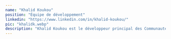 ```yaml
---
name: "Khalid Koukou"
position: "Équipe de développement"
linkedin: "https://www.linkedin.com/in/khalid-koukou/"
pic: "khalidk.webp"
description: "Khalid Koukou est le développeur principal des Communautés Résilientes, basé à Casablanca, Maroc. En dehors de son travail dans le développement, Khalid est dévoué à favoriser l'innovation dans la construction communautaire et les solutions technologiques."
---
```

